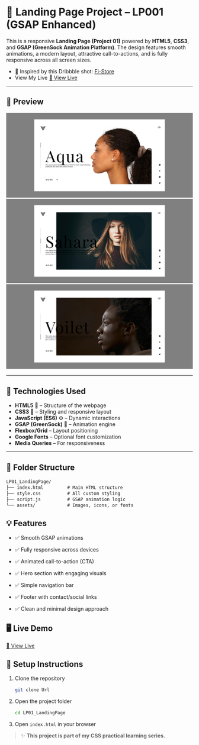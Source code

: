 # 🚀 Landing Page Project – LP001 (GSAP Enhanced)

This is a responsive **Landing Page (Project 01)** powered by **HTML5**, **CSS3**, and **GSAP (GreenSock Animation Platform)**. The design features smooth animations, a modern layout, attractive call-to-actions, and is fully responsive across all screen sizes.

- 🎨 Inspired by this Dribbble shot: [Fi-Store](https://dribbble.com/shots/4986428-Fi-Store)
- View My Live [🔗 View Live](https://vicky-yadav-01.github.io/Gsap-Landing-Page-001/)
---

## 📸 Preview

![First Page](./assets/Final%20designs/Design%20first%20page.png)
![Second Page](./assets/Final%20designs/Design%20second%20page%20page.png)
![Third Page](./assets/Final%20designs/Design%20third%20page.png)


---

## 🧰 Technologies Used

- **HTML5** 🧱 – Structure of the webpage  
- **CSS3** 🎨 – Styling and responsive layout  
- **JavaScript (ES6)** ⚙️ – Dynamic interactions  
- **GSAP (GreenSock)** 🌿 – Animation engine  
- **Flexbox/Grid** – Layout positioning  
- **Google Fonts** – Optional font customization  
- **Media Queries** – For responsiveness

---

## 📁 Folder Structure

```plaintext
LP01_LandingPage/
├── index.html         # Main HTML structure
├── style.css          # All custom styling
├── script.js          # GSAP animation logic
└── assets/            # Images, icons, or fonts
```
## 💡 Features

- ✅ Smooth GSAP animations

- ✅ Fully responsive across devices

- ✅ Animated call-to-action (CTA)

- ✅ Hero section with engaging visuals

- ✅ Simple navigation bar

- ✅ Footer with contact/social links

- ✅ Clean and minimal design approach


## 🖥️ Live Demo

[🔗 View Live](https://vicky-yadav-01.github.io/Gsap-Landing-Page-001/)

## 📌 Setup Instructions

1. Clone the repository  
   ```bash
   git clone Url
   ```

2. Open the project folder  
   ```bash
   cd LP01_LandingPage
   ```

3. Open `index.html` in your browser


> ✨ **This project is part of my CSS practical learning series.**
